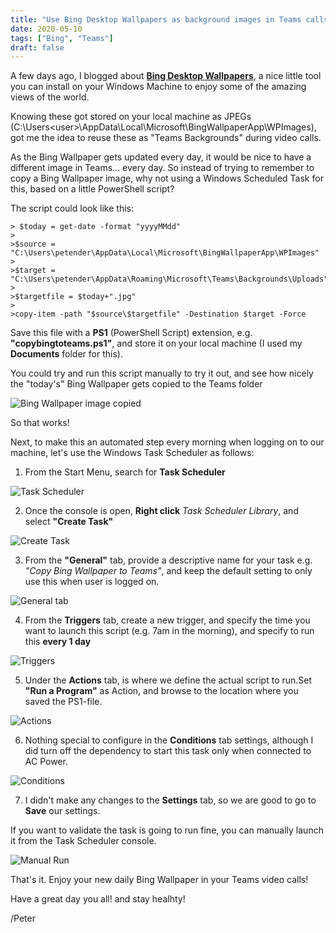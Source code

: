 ```yaml
---
title: "Use Bing Desktop Wallpapers as background images in Teams calls"
date: 2020-05-10
tags: ["Bing", "Teams"]
draft: false
---
```


A few days ago, I blogged about **[Bing Desktop Wallpapers](https://www.007ffflearning.com/post/bing-wallpaper/)**, a nice little tool you can install on your Windows Machine to enjoy some of the amazing views of the world. 

Knowing these got stored on your local machine as JPEGs (C:\Users\<user>\AppData\Local\Microsoft\BingWallpaperApp\WPImages), got me the idea to reuse these as "Teams Backgrounds" during video calls.

As the Bing Wallpaper gets updated every day, it would be nice to have a different image in Teams... every day. So instead of trying to remember to copy a Bing Wallpaper image, why not using a Windows Scheduled Task for this, based on a little PowerShell script?

The script could look like this:


    > $today = get-date -format "yyyyMMdd"
    >
    >$source = "C:\Users\petender\AppData\Local\Microsoft\BingWallpaperApp\WPImages" 
    >
    >$target = "C:\Users\petender\AppData\Roaming\Microsoft\Teams\Backgrounds\Uploads"
    >
    >$targetfile = $today+".jpg" 
    >
    >copy-item -path "$source\$targetfile" -Destination $target -Force

 Save this file with a **PS1** (PowerShell Script) extension, e.g. **"copybingtoteams.ps1"**, and store it on your local machine (I used my **Documents** folder for this).
 
 You could try and run this script manually to try it out, and see how nicely the "today's" Bing Wallpaper gets copied to the Teams folder
 
 ![Bing Wallpaper image copied](../images/20200510B_01.jpg)
 
So that works! 

Next, to make this an automated step every morning when logging on to our machine, let's use the Windows Task Scheduler as follows:

1. From the Start Menu, search for **Task Scheduler**

 ![Task Scheduler](../images/20200510B_02.jpg)

2. Once the console is open, **Right click** *Task Scheduler Library*, and select **"Create Task"**

 ![Create Task](../images/20200510B_03.jpg)
 
3. From the **"General"** tab, provide a descriptive name for your task e.g. *"Copy Bing Wallpaper to Teams"*, and keep the default setting to only use this when user is logged on.

 ![General tab](../images/20200510B_04.jpg)
 
4. From the **Triggers** tab, create a new trigger, and specify the time you want to launch this script (e.g. 7am in the morning), and specify to run this **every 1 day**

 ![Triggers](../images/20200510B_05.jpg)
 
5. Under the **Actions** tab, is where we define the actual script to run.Set **"Run a Program"** as Action, and browse to the location where you saved the PS1-file.

 ![Actions](../images/20200510B_06.jpg)
 
6. Nothing special to configure in the **Conditions** tab settings, although I did turn off the dependency to start this task only when connected to AC Power.

 ![Conditions](../images/20200510B_07.jpg)
 
7. I didn't make any changes to the **Settings** tab, so we are good to go to **Save** our settings. 

If you want to validate the task is going to run fine, you can manually launch it from the Task Scheduler console. 

 ![Manual Run](../images/20200510B_08.jpg)
 
That's it. Enjoy your new daily Bing Wallpaper in your Teams video calls! 

Have a great day you all! and stay healhty! 

/Peter